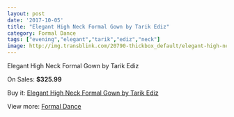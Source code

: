 ```yaml
---
layout: post
date: '2017-10-05'
title: "Elegant High Neck Formal Gown by Tarik Ediz"
category: Formal Dance
tags: ["evening","elegant","tarik","ediz","neck"]
image: http://img.transblink.com/20790-thickbox_default/elegant-high-neck-formal-gown-by-tarik-ediz.jpg
---
```

Elegant High Neck Formal Gown by Tarik Ediz

On Sales: **$325.99**
<a href="https://www.transblink.com/en/formal-dance/6580-elegant-high-neck-formal-gown-by-tarik-ediz.html"><amp-img layout="responsive" width="600" height="600" src="//img.transblink.com/20790-thickbox_default/elegant-high-neck-formal-gown-by-tarik-ediz.jpg" alt="Elegant High Neck Formal Gown by Tarik Ediz 0" /></a>
<a href="https://www.transblink.com/en/formal-dance/6580-elegant-high-neck-formal-gown-by-tarik-ediz.html"><amp-img layout="responsive" width="600" height="600" src="//img.transblink.com/20791-thickbox_default/elegant-high-neck-formal-gown-by-tarik-ediz.jpg" alt="Elegant High Neck Formal Gown by Tarik Ediz 1" /></a>

Buy it: [Elegant High Neck Formal Gown by Tarik Ediz](https://www.transblink.com/en/formal-dance/6580-elegant-high-neck-formal-gown-by-tarik-ediz.html "Elegant High Neck Formal Gown by Tarik Ediz")

View more: [Formal Dance](https://www.transblink.com/en/6-formal-dance "Formal Dance")
